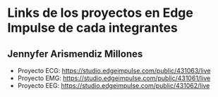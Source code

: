 # Links de los proyectos en Edge Impulse de cada integrantes
## Jennyfer Arismendiz Millones 
- Proyecto ECG: https://studio.edgeimpulse.com/public/431063/live
- Proyecto EMG: https://studio.edgeimpulse.com/public/431061/live
- Proyecto EEG: https://studio.edgeimpulse.com/public/431062/live
